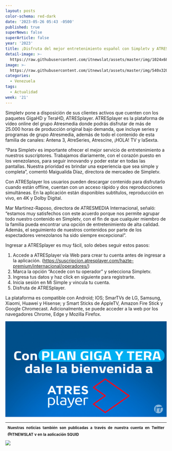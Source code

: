 ```yaml
---
layout: posts
color-schema: red-dark
date: '2023-05-26 05:43 -0500'
published: true
superNews: false
superArticle: false
year: '2023'
title: ¡Disfruta del mejor entretenimiento español con Simpletv y ATRESplayer!
detail-image: >-
  https://raw.githubusercontent.com/itnewslat/assets/master/img/1024x680/simpletv-t-atres-g.jpg
image: >-
  https://raw.githubusercontent.com/itnewslat/assets/master/img/540x320/simpletv-t-atres-p.jpg
categories:
  - Venezuela
tags:
  - Actualidad
week: '21'
---
```

Simpletv pone a disposición de sus clientes activos que cuenten con los paquetes GigaHD y TeraHD, ATRESplayer. ATRESplayer es la plataforma de vídeo online del grupo Atresmedia donde podrás disfrutar de más de 25.000 horas de producción original bajo demanda, que incluye series y programas de grupo Atresmedia, además de todo el contenido de esta familia de canales: Antena 3, AtreSeries, Atrescine, ¡HOLA! TV y laSexta.

“Para Simpletv es importante ofrecer el mejor servicio de entretenimiento a nuestros suscriptores. Trabajamos diariamente, con el corazón puesto en los venezolanos, para seguir innovando y poder estar en todas las pantallas. Nuestra prioridad es brindar una experiencia que sea simple y completa”, comentó Maigualida Díaz, directora de mercadeo de Simpletv.

Con ATRESplayer los usuarios pueden descargar contenido para disfrutarlo cuando están offline, cuentan con un acceso rápido y dos reproducciones simultáneas. En la aplicación están disponibles subtítulos, reproducción en vivo, en 4K y Dolby Digital. 

Mar Martínez-Raposo, directora de ATRESMEDIA Internacional, señaló: “estamos muy satisfechos con este acuerdo porque nos permite agrupar todo nuestro contenido en Simpletv, con el fin de que cualquier miembro de la familia pueda encontrar una opción de entretenimiento de alta calidad. Además, el seguimiento de nuestros contenidos por parte de los espectadores venezolanos ha sido siempre excepcional”.

Ingresar a ATRESplayer es muy fácil, solo debes seguir estos pasos:
1.	Accede a ATRESplayer vía Web para crear tu cuenta antes de ingresar a la aplicación. (https://suscripcion.atresplayer.com/hazte-premium/internacional/operadores/)
2.	Marca la opción “Accede con tu operador” y selecciona Simpletv.
3.	Ingresa tus datos y haz click en siguiente para registrarte.
4.	Inicia sesión en Mi Simple y vincula tu cuenta.
5.	Disfruta de ATRESplayer.

La plataforma es compatible con Android; IOS; SmarTVs de LG, Samsung, Xiaomi, Huawei y Hisense; y Smart Sticks de AppleTV, Amazon Fire Stick y Google Chromecast. Adicionalmente, se puede acceder a la web por los navegadores Chrome, Edge y Mozilla Firefox. 

![](https://raw.githubusercontent.com/itnewslat/assets/master/img/540x320/simpletv-t-atres-p.jpg)

<table style="height: 42px;" width="569">
<tbody>
<tr>
<td style="text-align: justify;"><sub><strong>Nuestras noticias también son publicadas a través de nuestra cuenta en Twitter <a href="https://twitter.com/itnewslat?lang=es">@ITNEWSLAT</a> y en la aplicación <a href="https://squidapp.co/en/">SQUID</a></strong></sub></td>
</tr>
</tbody>
</table>
<img src="https://tracker.metricool.com/c3po.jpg?hash=56f88a41e39ab42c063cc51676587a04"/>